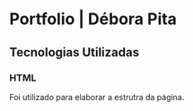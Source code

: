 # Portfolio | Débora Pita 

## Tecnologias Utilizadas

### HTML
Foi utilizado para elaborar a estrutra da página.
